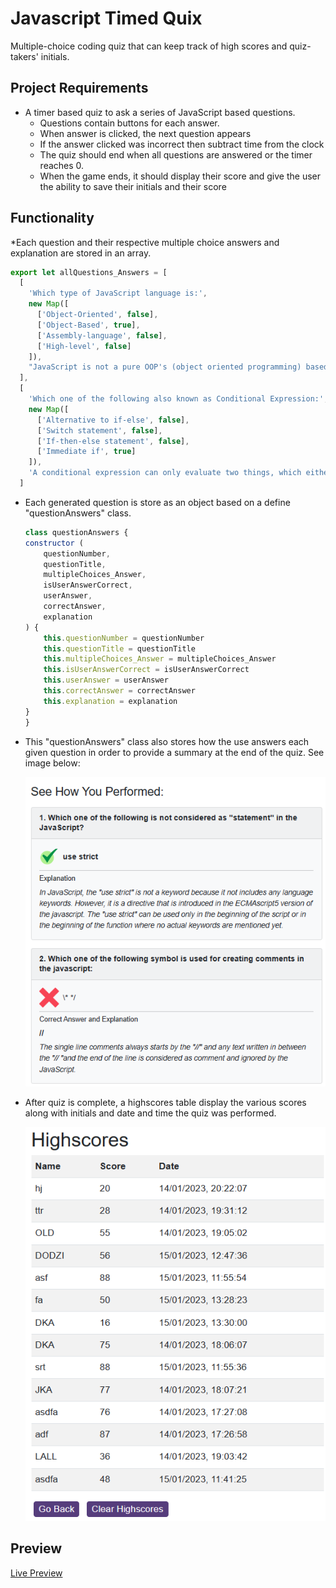 # Javascript Timed Quix
Multiple-choice coding quiz that can keep track of high scores and quiz-takers' initials.

## Project Requirements
* A timer based quiz to ask a series of JavaScript based questions.
  * Questions contain buttons for each answer.
  * When answer is clicked, the next question appears
  * If the answer clicked was incorrect then subtract time from the clock
  * The quiz should end when all questions are answered or the timer reaches 0.
  * When the game ends, it should display their score and give the user the ability to save their initials and their score

## Functionality
*Each question and their respective multiple choice answers and explanation are stored in an array.

```javascript
export let allQuestions_Answers = [
  [
    'Which type of JavaScript language is:',
    new Map([
      ['Object-Oriented', false],
      ['Object-Based', true],
      ['Assembly-language', false],
      ['High-level', false]
    ]),
    "JavaScript is not a pure OOP's (object oriented programming) based languages such as PHP, java or many other languages, although it is an object-based language. It is not OOP's based language, because it doesn't have three basic properties of object-oriented programming languages, such as polymorphism, encapsulation, and inheritance."
  ],
  [
    'Which one of the following also known as Conditional Expression:',
    new Map([
      ['Alternative to if-else', false],
      ['Switch statement', false],
      ['If-then-else statement', false],
      ['Immediate if', true]
    ]),
    'A conditional expression can only evaluate two things, which either true or false, that are purely based on the evaluation of the condition'
  ]
```

* Each generated question is store as an object based on a define "questionAnswers" class. 
    ```javascript
    class questionAnswers {
    constructor (
        questionNumber,
        questionTitle,
        multipleChoices_Answer,
        isUserAnswerCorrect,
        userAnswer,
        correctAnswer,
        explanation
    ) {
        this.questionNumber = questionNumber
        this.questionTitle = questionTitle
        this.multipleChoices_Answer = multipleChoices_Answer
        this.isUserAnswerCorrect = isUserAnswerCorrect
        this.userAnswer = userAnswer
        this.correctAnswer = correctAnswer
        this.explanation = explanation
    }
    }
    ```
* This "questionAnswers" class also stores how the use answers each given question in order to provide a summary at the end of the quiz. See image below:
  
    ![preview](/preview/explanation-page.png)

* After quiz is complete, a highscores table display the various scores along with initials and date and time the quiz was performed.
  
    ![preview](/preview/highscores.png)

## Preview
[Live Preview](https://dodzikojo.github.io/Timed-Quiz/ "Live Preview")
